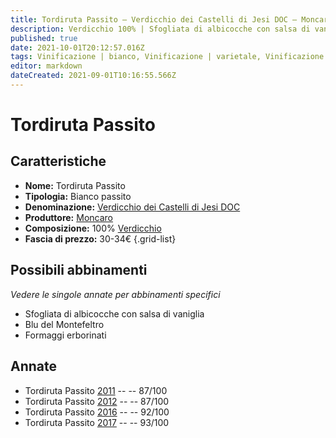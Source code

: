 ```yaml
---
title: Tordiruta Passito – Verdicchio dei Castelli di Jesi DOC – Moncaro – Marche (IT) – 30-34€ – 3★-5★
description: Verdicchio 100% | Sfogliata di albicocche con salsa di vaniglia – Blu del Montefeltro – Formaggi erborinati
published: true
date: 2021-10-01T20:12:57.016Z
tags: Vinificazione | bianco, Vinificazione | varietale, Vinificazione | passito, marche, Valutazioni | 5 stelle, verdicchio, Sfogliata di albicocche con salsa di vaniglia, Blu del Montefeltro, Formaggi erborinati, Prezzi | 30-34€
editor: markdown
dateCreated: 2021-09-01T10:16:55.566Z
---
```


# Tordiruta Passito

## Caratteristiche
- **Nome:** Tordiruta Passito
- **Tipologia:** Bianco passito
- **Denominazione:** [Verdicchio dei Castelli di Jesi DOC](/denominazioni/Italia/Marche/DOC/Verdicchio-dei-Castelli-di-Jesi)
- **Produttore:** [Moncaro](/produttori/Italia/Marche/Moncaro) 
- **Composizione:** 100% [Verdicchio](/vitigni/Italia/bacca-bianca/verdicchio)
- **Fascia di prezzo:** 30-34€
{.grid-list}



## Possibili abbinamenti
*Vedere le singole annate per abbinamenti specifici*

- Sfogliata di albicocche con salsa di vaniglia
- Blu del Montefeltro
- Formaggi erborinati

## Annate
- Tordiruta Passito [2011](/vini/Italia/Marche/Moncaro/Tordiruta-Passito/2011) -- <span class="star-3"></span> -- 87/100
- Tordiruta Passito [2012](/vini/Italia/Marche/Moncaro/Tordiruta-Passito/2012) -- <span class="star-3"></span> -- 87/100
- Tordiruta Passito [2016](/vini/Italia/Marche/Moncaro/Tordiruta-Passito/2016) -- <span class="star-5"></span> -- 92/100
- Tordiruta Passito [2017](/vini/Italia/Marche/Moncaro/Tordiruta-Passito/2017) -- <span class="star-5"></span> -- 93/100




